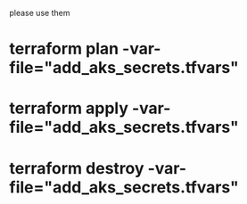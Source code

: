 please use them

# terraform plan -var-file="add_aks_secrets.tfvars"
# terraform apply -var-file="add_aks_secrets.tfvars"
# terraform destroy -var-file="add_aks_secrets.tfvars"